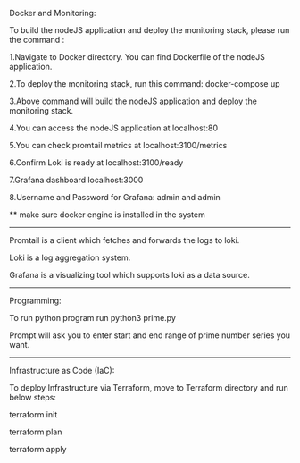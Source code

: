 Docker and Monitoring:

To build the nodeJS application and deploy the monitoring stack, please run the command : 

1.Navigate to Docker directory. You can find Dockerfile of the nodeJS application.

2.To deploy the monitoring stack, run this command: docker-compose up

3.Above command will build the nodeJS application and deploy the monitoring stack.

4.You can access the nodeJS application at localhost:80

5.You can check promtail metrics at localhost:3100/metrics

6.Confirm Loki is ready at localhost:3100/ready

7.Grafana dashboard localhost:3000

8.Username and Password for Grafana: admin and admin

** make sure docker engine is installed in the system

--------------------

Promtail is a client which fetches and forwards the logs to loki.

Loki is a log aggregation system.

Grafana is a visualizing tool which supports loki as a data source.

-------------------

Programming:

To run python program run python3 prime.py

Prompt will ask you to enter start and end range of prime number series you want.

-------------------

Infrastructure as Code (IaC):

To deploy Infrastructure via Terraform, move to Terraform directory and run below steps:

terraform init

terraform plan

terraform apply 
